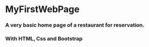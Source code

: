 # MyFirstWebPage

### A very basic home page of a restaurant for reservation.
 
### With HTML, Css and Bootstrap

